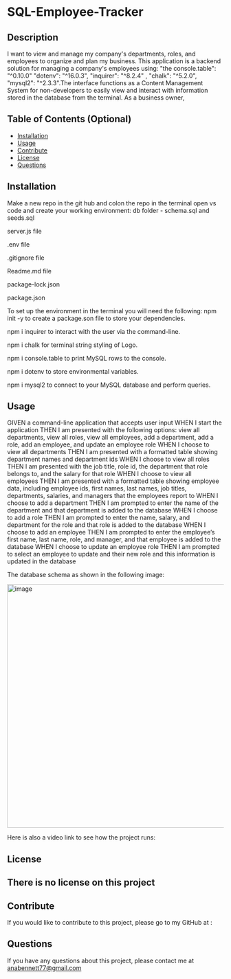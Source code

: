# SQL-Employee-Tracker


## Description

I want to view and manage my company's departments, roles, and employees to organize and plan my business.
This application is a backend solution for managing a company's employees using: "the console.table": "^0.10.0" "dotenv": "^16.0.3", "inquirer": "^8.2.4" , "chalk": "^5.2.0", "mysql2": "^2.3.3".The interface functions as a Content Management System for non-developers to easily view and interact with information stored in the   database from the terminal. As a business owner,


## Table of Contents (Optional)

- [Installation](#installation)
- [Usage](#usage)
- [Contribute](#contribute)
- [License](#license)
- [Questions](#Questions)

## Installation

Make a new repo in the git hub and colon the repo in the terminal open vs code and create your working environment:
db folder - schema.sql and seeds.sql

server.js file 

.env file 

.gitignore file

Readme.md file

package-lock.json

package.json

To set up the environment in the terminal you will need the following:
npm init -y to create a package.son file to store your dependencies.

npm i inquirer to interact with the user via the command-line.

npm i chalk  for terminal string styling of Logo.

npm i console.table to print MySQL rows to the console.

npm i dotenv to store environmental variables.

npm i mysql2 to connect to your MySQL database and perform queries.



## Usage

GIVEN a command-line application that accepts user input
WHEN I start the application
THEN I am presented with the following options: view all departments, view all roles, view all employees, add a department, add a role, add an employee, and update an employee role
WHEN I choose to view all departments
THEN I am presented with a formatted table showing department names and department ids
WHEN I choose to view all roles
THEN I am presented with the job title, role id, the department that role belongs to, and the salary for that role
WHEN I choose to view all employees
THEN I am presented with a formatted table showing employee data, including employee ids, first names, last names, job titles, departments, salaries, and managers that the employees report to
WHEN I choose to add a department
THEN I am prompted to enter the name of the department and that department is added to the database
WHEN I choose to add a role
THEN I am prompted to enter the name, salary, and department for the role and that role is added to the database
WHEN I choose to add an employee
THEN I am prompted to enter the employee’s first name, last name, role, and manager, and that employee is added to the database
WHEN I choose to update an employee role
THEN I am prompted to select an employee to update and their new role and this information is updated in the database

The database schema as shown in the following image:



<img width="567" alt="image" src="https://user-images.githubusercontent.com/87034052/208741092-ffcfee70-9c69-4d91-953d-d8470375b938.png">

  
  Here is also  a video link to see how the project runs:


## License

There is no license on this project  
---

## Contribute

If  you would like to contribute to this project, please go to my GitHub at :

## Questions
If you have any questions about this project, please contact me at anabennett77@gmail.com 




